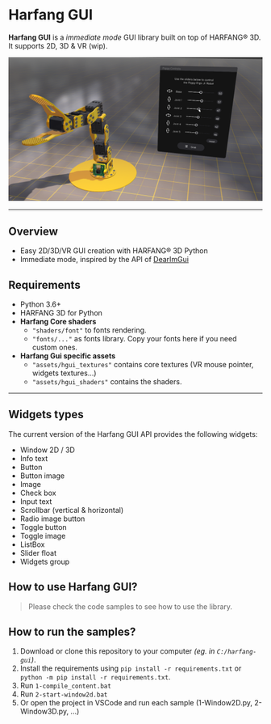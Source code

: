 # Harfang GUI

**Harfang GUI** is a _immediate mode_ GUI library built on top of HARFANG® 3D.
It supports 2D, 3D & VR (wip).  

![hgui](screenshots/gui.png)
___
## Overview  
* Easy 2D/3D/VR GUI creation with HARFANG® 3D Python
* Immediate mode, inspired by the API of [DearImGui](https://github.com/ocornut/imgui)

## Requirements

* Python 3.6+
* HARFANG 3D for Python
* **Harfang Core shaders**
  * `"shaders/font"` to fonts rendering.  
  * `"fonts/..."` as fonts library. Copy your fonts here if you need custom ones.
* **Harfang Gui specific assets**  
  * `"assets/hgui_textures"` contains core textures (VR mouse pointer, widgets textures...)  
  * `"assets/hgui_shaders"` contains the shaders.  

___
## Widgets types

The current version of the Harfang GUI API provides the following widgets:

- Window 2D / 3D  
- Info text  
- Button  
- Button image  
- Image  
- Check box  
- Input text  
- Scrollbar (vertical & horizontal)  
- Radio image button
- Toggle button
- Toggle image
- ListBox
- Slider float
- Widgets group

## How to use Harfang GUI?

>Please check the code samples to see how to use the library.

## How to run the samples?

1. Download or clone this repository to your computer _(eg. in `C:/harfang-gui`)_.
1. Install the requirements using `pip install -r requirements.txt` or `python -m pip install -r requirements.txt`.
1. Run `1-compile_content.bat`
1. Run `2-start-window2d.bat`
1. Or open the project in VSCode and run each sample (1-Window2D.py, 2-Window3D.py, ...)
